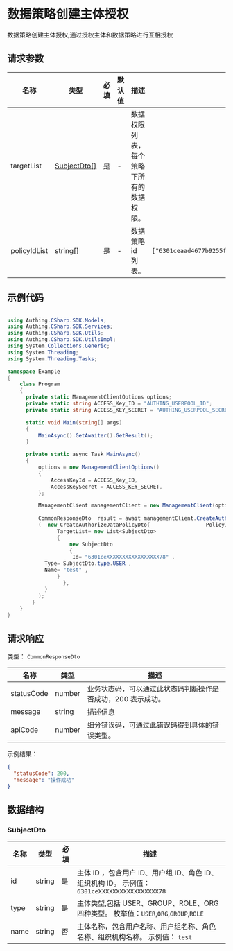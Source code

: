 # 数据策略创建主体授权

<!--
  警告⚠️：
  不要直接修改该文档，
  https://github.com/Authing/authing-docs-factory
  使用该项目进行生成
-->

<LastUpdated />

数据策略创建主体授权,通过授权主体和数据策略进行互相授权

## 请求参数

| 名称 | 类型 | 必填 | 默认值 | 描述 | 示例值 |
| ---- | ---- | ---- | ---- | ---- | ---- |
| targetList | <a href="#SubjectDto">SubjectDto[]</a> | 是 | - | 数据权限列表，每个策略下所有的数据权限。   |  |
| policyIdList | string[] | 是 | - | 数据策略 id 列表。   | `["6301ceaad4677b9255f27478","6301ceaad4677b9255f27478"]` |


## 示例代码

```csharp

using Authing.CSharp.SDK.Models;
using Authing.CSharp.SDK.Services;
using Authing.CSharp.SDK.Utils;
using Authing.CSharp.SDK.UtilsImpl;
using System.Collections.Generic;
using System.Threading;
using System.Threading.Tasks;

namespace Example
{
    class Program
    {
      private static ManagementClientOptions options;
      private static string ACCESS_Key_ID = "AUTHING_USERPOOL_ID";
      private static string ACCESS_KEY_SECRET = "AUTHING_USERPOOL_SECRET";

      static void Main(string[] args)
      {
          MainAsync().GetAwaiter().GetResult();
      }

      private static async Task MainAsync()
      {
          options = new ManagementClientOptions()
          {
              AccessKeyId = ACCESS_Key_ID,
              AccessKeySecret = ACCESS_KEY_SECRET,
          };

          ManagementClient managementClient = new ManagementClient(options);
        
          CommonResponseDto  result = await managementClient.CreateAuthorizeDataPolicies
          (  new CreateAuthorizeDataPolicyDto{                  PolicyIdList= new List<string>{"6301ceaad4677b9255f27478","6301ceaad4677b9255f27478",} ,
                TargetList= new List<SubjectDto>
                {
                    new SubjectDto
                    {
                     Id= "6301ceXXXXXXXXXXXXXXXXX78" ,
            Type= SubjectDto.type.USER ,
            Name= "test" ,
                }
                  },
            }
          );
        }
    }
}

```



## 请求响应

类型： `CommonResponseDto`

| 名称 | 类型 | 描述 |
| ---- | ---- | ---- |
| statusCode | number | 业务状态码，可以通过此状态码判断操作是否成功，200 表示成功。 |
| message | string | 描述信息 |
| apiCode | number | 细分错误码，可通过此错误码得到具体的错误类型。 |



示例结果：

```json
{
  "statusCode": 200,
  "message": "操作成功"
}
```

## 数据结构


### <a id="SubjectDto"></a> SubjectDto

| 名称 | 类型 | 必填 | 描述 |
| ---- |  ---- | ---- | ---- |
| id | string | 是 | 主体 ID ，包含用户 ID、用户组 ID、角色 ID、组织机构 ID。 示例值： `6301ceXXXXXXXXXXXXXXXXX78`  |
| type | string | 是 | 主体类型,包括 USER、GROUP、ROLE、ORG 四种类型。 枚举值：`USER`,`ORG`,`GROUP`,`ROLE`  |
| name | string | 否 | 主体名称，包含用户名称、用户组名称、角色名称、组织机构名称。 示例值： `test`  |


